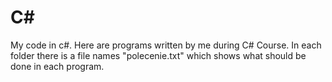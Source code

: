 # C#
My code in c#. 
Here are programs written by me during C# Course. 
In each folder there is a file names "polecenie.txt" which shows what should be done in each program. 

